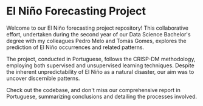 # El Niño Forecasting Project
Welcome to our El Niño forecasting project repository! This collaborative effort, undertaken during the second year of our Data Science Bachelor's degree with my colleagues Pedro Melo and Tomás Gomes, explores the prediction of El Niño occurrences and related patterns.

The project, conducted in Portuguese, follows the CRISP-DM methodology, employing both supervised and unsupervised learning techniques. Despite the inherent unpredictability of El Niño as a natural disaster, our aim was to uncover discernible patterns.

Check out the codebase, and don't miss our comprehensive report in Portuguese, summarizing conclusions and detailing the processes involved.
